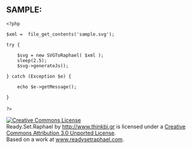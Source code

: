 SAMPLE:
---------------

`<?php`

`$xml =  file_get_contents('sample.svg');`


`try {`

        $svg = new SVGToRaphael( $xml );
        sleep(2.5);
        $svg->generateJs();

`} catch (Exception $e) {`

        echo $e->getMessage();

`}`<br><br>
`?>`

<p>
<a rel="license" href="http://creativecommons.org/licenses/by/3.0/"><img alt="Creative Commons License" style="border-width:0" src="http://i.creativecommons.org/l/by/3.0/80x15.png" /></a><br /><span xmlns:dct="http://purl.org/dc/terms/" href="http://purl.org/dc/dcmitype/Text" property="dct:title" rel="dct:type">Ready.Set.Raphael</span> by <a xmlns:cc="http://creativecommons.org/ns#" href="http://www.thinkbi.gr" property="cc:attributionName" rel="cc:attributionURL">http://www.thinkbi.gr</a> is licensed under a <a rel="license" href="http://creativecommons.org/licenses/by/3.0/">Creative Commons Attribution 3.0 Unported License</a>.<br />Based on a work at <a xmlns:dct="http://purl.org/dc/terms/" href="http://www.readysetraphael.com" rel="dct:source">www.readysetraphael.com</a>.
</p>